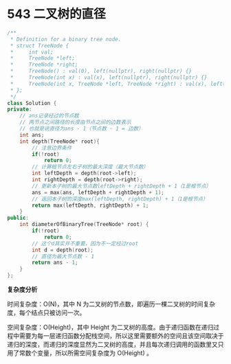 # 543 二叉树的直径

```C++
/**
 * Definition for a binary tree node.
 * struct TreeNode {
 *     int val;
 *     TreeNode *left;
 *     TreeNode *right;
 *     TreeNode() : val(0), left(nullptr), right(nullptr) {}
 *     TreeNode(int x) : val(x), left(nullptr), right(nullptr) {}
 *     TreeNode(int x, TreeNode *left, TreeNode *right) : val(x), left(left), right(right) {}
 * };
 */
class Solution {
private:
    // ans记录经过的节点数
    // 两节点之间路径的长度由节点之间的边数表示
    // 也就是说直径为ans - 1（节点数 - 1 = 边数）
    int ans;
    int depth(TreeNode* root){
        // 注意边界条件
        if(!root)
            return 0;
        // 计算根节点左右子树的最大深度（最大节点数）
        int leftDepth = depth(root->left);
        int rightDepth = depth(root->right);
        // 更新本子树的最大节点数leftDepth + rightDepth + 1（1是根节点）
        ans = max(ans, leftDepth + rightDepth + 1);
        // 返回本子树的深度max(leftDepth, rightDepth) + 1（1是根节点）
        return max(leftDepth, rightDepth) + 1;
    }
public:
    int diameterOfBinaryTree(TreeNode* root) {
        if(!root)
            return 0;
        // 这个d其实并不重要，因为不一定经过root
        int d = depth(root);
        // 直径为最大节点数 - 1
        return ans - 1;
    }
};
```

**复杂度分析**

时间复杂度：O(N)，其中 N 为二叉树的节点数，即遍历一棵二叉树的时间复杂度，每个结点只被访问一次。

空间复杂度：O(Height)，其中 Height 为二叉树的高度。由于递归函数在递归过程中需要为每一层递归函数分配栈空间，所以这里需要额外的空间且该空间取决于递归的深度，而递归的深度显然为二叉树的高度，并且每次递归调用的函数里又只用了常数个变量，所以所需空间复杂度为 O(Height) 。


